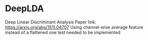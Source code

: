 # DeepLDA
Deep Linear Discriminant Analysis
Paper link: https://arxiv.org/abs/1511.04707
Using channel-wise average feature instead of a flattened one
test needed to be implemented
